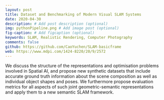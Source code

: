 ```yaml
---
layout: post
title: Dataset and Benchmarking of Modern Visual SLAM Systems
date: 2020-04-30
description: # Add post description (optional)
img: pythonPipeline.png # Add image post (optional)
fig-caption: # Add figcaption (optional)
keywords: SLAM, Realistic Rendering, Computer Photography
comments: false
github: https://github.com/CaoYuchen/SLAM-basicframe
web: https://www.mdpi.com/1424-8220/20/9/2572
---
```



We discuss the structure of the representations and optimisation problems involved in Spatial AI, and propose new synthetic datasets that include accurate ground truth information about the scene composition as well as individual object shapes and poses. We furthermore propose evaluation metrics for all aspects of such joint geometric-semantic representations and apply them to a new semantic SLAM framework.